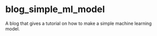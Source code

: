 # blog_simple_ml_model
A blog that gives a tutorial on how to make a simple machine learning model.

